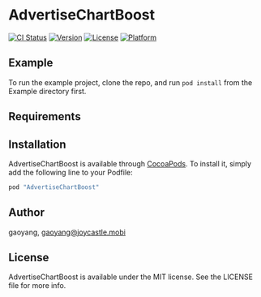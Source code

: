 # AdvertiseChartBoost

[![CI Status](http://img.shields.io/travis/gaoyang/AdvertiseChartBoost.svg?style=flat)](https://travis-ci.org/gaoyang/AdvertiseChartBoost)
[![Version](https://img.shields.io/cocoapods/v/AdvertiseChartBoost.svg?style=flat)](http://cocoapods.org/pods/AdvertiseChartBoost)
[![License](https://img.shields.io/cocoapods/l/AdvertiseChartBoost.svg?style=flat)](http://cocoapods.org/pods/AdvertiseChartBoost)
[![Platform](https://img.shields.io/cocoapods/p/AdvertiseChartBoost.svg?style=flat)](http://cocoapods.org/pods/AdvertiseChartBoost)

## Example

To run the example project, clone the repo, and run `pod install` from the Example directory first.

## Requirements

## Installation

AdvertiseChartBoost is available through [CocoaPods](http://cocoapods.org). To install
it, simply add the following line to your Podfile:

```ruby
pod "AdvertiseChartBoost"
```

## Author

gaoyang, gaoyang@joycastle.mobi

## License

AdvertiseChartBoost is available under the MIT license. See the LICENSE file for more info.
